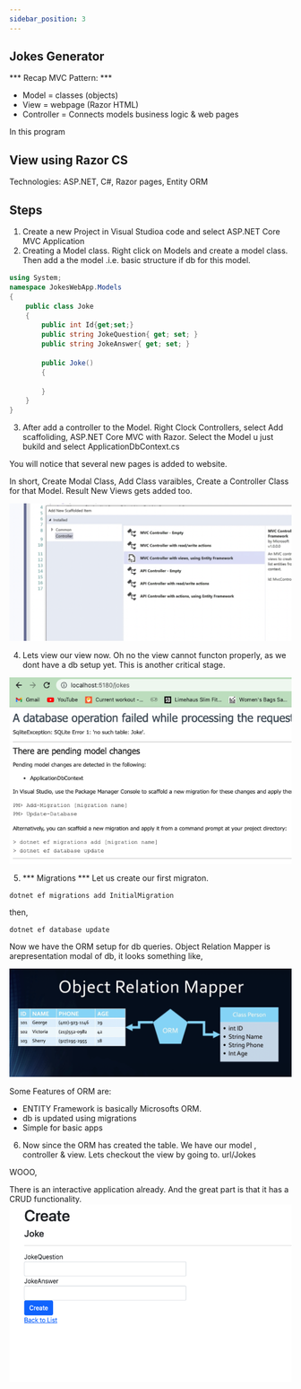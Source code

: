 ```yaml
---
sidebar_position: 3
---
```


## Jokes Generator

*** Recap MVC Pattern: ***
* Model = classes (objects)
* View  = webpage (Razor HTML)
* Controller = Connects models business logic & web pages

In this program


## View using Razor CS
Technologies: ASP.NET, C#, Razor pages, Entity ORM
## Steps

1. Create a new Project in Visual Studioa code and select ASP.NET Core MVC Application
2. Creating a Model class. 
Right click on Models and create a model class. Then add a the model .i.e. basic structure if db for this model.

```csharp
using System;
namespace JokesWebApp.Models
{
	public class Joke
	{
		public int Id{get;set;}
        public string JokeQuestion{ get; set; }
        public string JokeAnswer{ get; set; }

        public Joke()
        {

        }
    }
}

```
3. After add a controller to the Model. Right Clock Controllers, select Add scaffoliding, ASP.NET Core MVC with Razor. Select the Model u just bukild and select ApplicationDbContext.cs 

You will notice that several new pages is added to website. 

In short, 
Create Modal Class, Add Class varaibles, Create a Controller Class for that Model.
Result New Views gets added too. 

![Alt Text](../../src/Assets/controller.png)


4. Lets view our view now.
Oh no the view cannot functon properly, as we dont have a db setup yet. This is another critical stage. 

![Alt Text](../../src/Assets/Nodv.png)

5. *** Migrations ***
Let us create our first migraton. 
```terminal
dotnet ef migrations add InitialMigration
```
then,
```terminal
dotnet ef database update
```

Now we have the ORM setup for db queries. Object Relation Mapper is arepresentation modal of db,
it looks something like,

![Alt Text](../../src/Assets/Orm.png)

Some Features of ORM are:
* ENTITY Framework is basically Microsofts ORM.
* db is updated using migrations
* Simple for basic apps


6. Now since the ORM has created the table.
We have our model , controller & view. Lets checkout the view by going to.
url/Jokes

WOOO, 

There is an interactive application already. And the great part is that it has a CRUD functionality.
![Alt Text](../../src/Assets/app.png)
